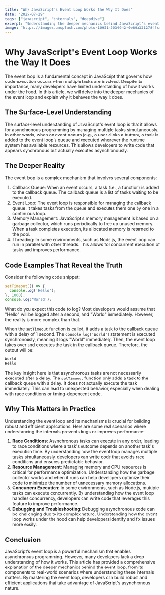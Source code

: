 ```yaml
---
title: "Why JavaScript's Event Loop Works the Way It Does"
date: "2025-07-29"
tags: ["javascript", "internals", "deepdive"]
excerpt: "Understanding the deeper mechanics behind JavaScript's event loop that most developers take for granted"
image: "https://images.unsplash.com/photo-1695143634642-0e89a3312784?crop=entropy&cs=tinysrgb&fit=max&fm=jpg&ixid=M3w3ODM2OTN8MHwxfHNlYXJjaHwxfHxyZWNlbnQlMkNkaXNjb3Zlcnl8ZW58MHwwfHx8MTc1MzY5MzU3N3ww&ixlib=rb-4.1.0&q=80&w=1080"
---
```


# Why JavaScript's Event Loop Works the Way It Does

The event loop is a fundamental concept in JavaScript that governs how code execution occurs when multiple tasks are involved. Despite its importance, many developers have limited understanding of how it works under the hood. In this article, we will delve into the deeper mechanics of the event loop and explain why it behaves the way it does.

## The Surface-Level Understanding

The surface-level understanding of JavaScript's event loop is that it allows for asynchronous programming by managing multiple tasks simultaneously. In other words, when an event occurs (e.g., a user clicks a button), a task is added to the event loop's queue and executed whenever the runtime system has available resources. This allows developers to write code that appears synchronous but actually executes asynchronously.

## The Deeper Reality

The event loop is a complex mechanism that involves several components:

1. Callback Queue: When an event occurs, a task (i.e., a function) is added to the callback queue. The callback queue is a list of tasks waiting to be executed.
2. Event Loop: The event loop is responsible for managing the callback queue. It takes tasks from the queue and executes them one by one in a continuous loop.
3. Memory Management: JavaScript's memory management is based on a garbage collector, which runs periodically to free up unused memory. When a task completes execution, its allocated memory is returned to the pool.
4. Threading: In some environments, such as Node.js, the event loop can run in parallel with other threads. This allows for concurrent execution of tasks and improves performance.

## Code Examples That Reveal the Truth

Consider the following code snippet:
```javascript
setTimeout(() => {
  console.log('Hello');
}, 1000);
console.log('World');
```
What do you expect this code to log? Most developers would assume that "Hello" will be logged after a second, and "World" immediately. However, the reality is more complex than that.

When the `setTimeout` function is called, it adds a task to the callback queue with a delay of 1 second. The `console.log('World')` statement is executed synchronously, meaning it logs "World" immediately. Then, the event loop takes over and executes the task in the callback queue. Therefore, the output will be:
```bash
World
Hello
```
The key insight here is that asynchronous tasks are not necessarily executed after a delay. The `setTimeout` function only adds a task to the callback queue with a delay. It does not actually execute the task immediately. This can lead to unexpected behavior, especially when dealing with race conditions or timing-dependent code.

## Why This Matters in Practice

Understanding the event loop and its mechanisms is crucial for building robust and efficient applications. Here are some real scenarios where understanding the internals prevents bugs or improves performance:

1. **Race Conditions**: Asynchronous tasks can execute in any order, leading to race conditions where a task's outcome depends on another task's execution time. By understanding how the event loop manages multiple tasks simultaneously, developers can write code that avoids race conditions and ensures predictable behavior.
2. **Resource Management**: Managing memory and CPU resources is critical for performance optimization. Understanding how the garbage collector works and when it runs can help developers optimize their code to minimize the number of unnecessary memory allocations.
3. **Concurrent Execution**: In some environments, such as Node.js, multiple tasks can execute concurrently. By understanding how the event loop handles concurrency, developers can write code that leverages this feature to improve performance.
4. **Debugging and Troubleshooting**: Debugging asynchronous code can be challenging due to its complex nature. Understanding how the event loop works under the hood can help developers identify and fix issues more easily.

## Conclusion

JavaScript's event loop is a powerful mechanism that enables asynchronous programming. However, many developers lack a deep understanding of how it works. This article has provided a comprehensive explanation of the deeper mechanics behind the event loop, from its components to real-world scenarios where understanding these internals matters. By mastering the event loop, developers can build robust and efficient applications that take advantage of JavaScript's asynchronous nature.